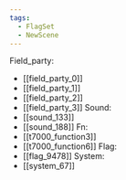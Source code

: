 ```yaml
---
tags:
  - FlagSet
  - NewScene
---
```

Field_party:
- [[field_party_0]]
- [[field_party_1]]
- [[field_party_2]]
- [[field_party_3]]
Sound:
- [[sound_133]]
- [[sound_188]]
Fn:
- [[t7000_function3]]
- [[t7000_function6]]
Flag:
- [[flag_9478]]
System:
- [[system_67]]
